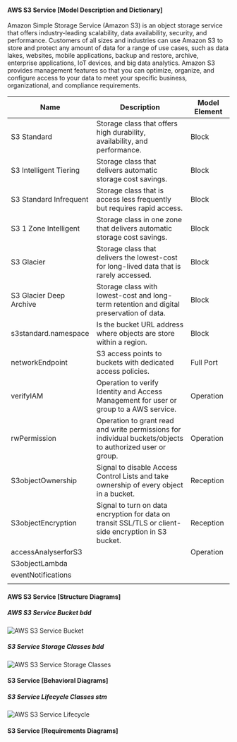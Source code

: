 
#### AWS S3 Service [Model Description and Dictionary]

Amazon Simple Storage Service (Amazon S3) is an object storage service that offers industry-leading scalability, data availability, security, and performance. Customers of all sizes and industries can use Amazon S3 to store and protect any amount of data for a range of use cases, such as data lakes, websites, mobile applications, backup and restore, archive, enterprise applications, IoT devices, and big data analytics. Amazon S3 provides management features so that you can optimize, organize, and configure access to your data to meet your specific business, organizational, and compliance requirements.

| Name                    | Description                                                                                               | Model Element |
| ----------------------- | --------------------------------------------------------------------------------------------------------- | ------------- |
| S3 Standard             | Storage class that offers high durability, availability, and performance.                                 | Block         |
| S3 Intelligent Tiering  | Storage class that delivers automatic storage cost savings.                                               | Block         |
| S3 Standard Infrequent  | Storage class that is access less frequently but requires rapid access.                                   | Block         |
| S3 1 Zone Intelligent   | Storage class in one zone that delivers automatic storage cost savings.                                   | Block         |
| S3 Glacier              | Storage class that delivers the lowest-cost for long-lived data that is rarely accessed.                  | Block         |
| S3 Glacier Deep Archive | Storage class with lowest-cost and long-term retention and digital preservation of data.                  | Block         |
| s3standard.namespace    | Is the bucket URL address where objects are store within a region.                                        | Block         |
| networkEndpoint         | S3 access points to buckets with dedicated access policies.                                               | Full Port     |
| verifyIAM               | Operation to verify Identity and Access Management for user or group to a AWS service.                    | Operation     |
| rwPermission            | Operation to grant read and write permissions for individual buckets/objects to authorized user or group. | Operation     |
| S3objectOwnership       | Signal to disable Access Control Lists and take ownership of every object in a bucket.                    | Reception     |
| S3objectEncryption      | Signal to turn on data encryption for data on transit SSL/TLS or client-side encryption in S3 bucket.     | Reception     |
| accessAnalyserforS3     |                                                                                                           | Operation     |
| S3objectLambda          |                                                                                                           |               |
| eventNotifications      |                                                                                                           |               |
|                         |                                                                                                           |               |

#### AWS S3 Service [Structure Diagrams]

##### AWS S3 Service Bucket bdd

![AWS S3 Service Bucket](https://github.com/kentmichae/AWS-Architecture-Model-Repository/blob/main/AWS%20Packages/Storage/S3/AWS%20S3%20Service-S3%20Bucket%20bdd.svg)

##### S3 Service Storage Classes bdd

![AWS S3 Service Storage Classes](https://github.com/kentmichae/AWS-Architecture-Model-Repository/blob/main/AWS%20Packages/Storage/S3/AWS%20S3%20Service-S3%20Storage%20Classes%20bdd.svg)

#### S3 Service [Behavioral Diagrams]

##### S3 Service Lifecycle Classes stm

![AWS S3 Service Lifecycle](https://github.com/kentmichae/AWS-Architecture-Model-Repository/blob/main/AWS%20Packages/Storage/S3/AWS%20S3%20Service-S3%20Lifecycle%20stm.svg)

#### S3 Service [Requirements Diagrams]
